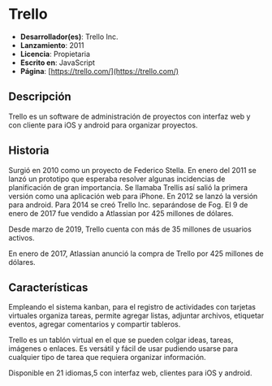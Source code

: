 # Trello

- **Desarrollador(es)**: Trello Inc.
- **Lanzamiento**: 2011
- **Licencia**: Propietaria
- **Escrito en**: JavaScript
- **Página**: [https://trello.com/](https://trello.com/)

## Descripción

Trello es un software de administración de proyectos con interfaz web y con cliente para iOS y android para organizar proyectos.

## Historia

Surgió en 2010 como un proyecto de Federico Stella. En enero del 2011 se lanzó un prototipo que esperaba resolver algunas incidencias de planificación de gran importancia. Se llamaba Trellis así salió la primera versión como una aplicación web para iPhone. En 2012 se lanzó la versión para android. Para 2014 se creó Trello Inc. separándose de Fog. El 9 de enero de 2017 fue vendido a Atlassian por 425 millones de dólares.

Desde marzo de 2019, Trello cuenta con más de 35 millones de usuarios activos.

En enero de 2017, Atlassian anunció la compra de Trello por 425 millones de dólares.

## Características

Empleando el sistema kanban, para el registro de actividades con tarjetas virtuales organiza tareas, permite agregar listas, adjuntar archivos, etiquetar eventos, agregar comentarios y compartir tableros.

Trello es un tablón virtual en el que se pueden colgar ideas, tareas, imágenes o enlaces. Es versátil y fácil de usar pudiendo usarse para cualquier tipo de tarea que requiera organizar información.

Disponible en 21 idiomas,5​ con interfaz web, clientes para iOS y android.
